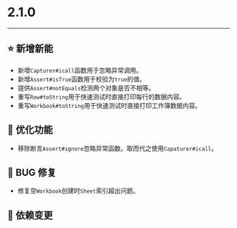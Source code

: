 # 2.1.0

---------------------

## ⭐ 新增新能

- 新增`Capturer#icall`函数用于忽略异常调用。
- 新增`Assert#isTrue`函数用于校验为`true`的值。
- 提供`Assert#notEquals`检测两个对象是否不相等。
- 重写`Row#toString`用于快速测试时直接打印每行的数据内容。
- 重写`Workbook#toString`用于快速测试时直接打印工作簿数据内容。

## 👻 优化功能

- 移除断言`Assert#ignore`忽略异常函数。取而代之使用`Capaturer#icall`。

## 🐞 BUG 修复

- 修复空`Workbook`创建时`Sheet`索引超出问题。

## 🔨 依赖变更